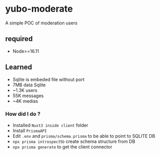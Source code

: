 # yubo-moderate
A simple POC of moderation users

## required

- Node>=16.11


## Learned
- Sqlite is embeded file without port
- 7MB data Sqlite
- ~1.3K users
- 55K messages
- ~4K medias



### How did I do ?

- Installed `Nuxt3 inside client` folder
- Install `PrismaAPI`
- Edit `.env` and `prisma/schema.prisma` to be able to point to SQLITE DB
- `npx prisma introspect`to create schema structure from DB
- `npx prisma generate` to get the client connector
